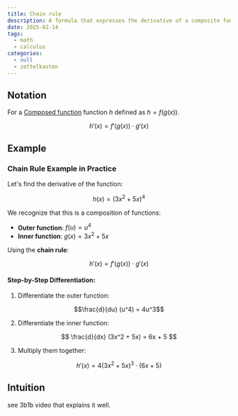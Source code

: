 ```yaml
---
title: Chain rule
description: A formula that expresses the derivative of a composite function `h` of
date: 2025-02-14
tags:
  - math
  - calculus
categories:
  - null
  - zettelkasten
---
```


## Notation

For a [Composed function](Composed%20function.md) function $h$ defined as $h = f(g(x))$. 

$$h'(x) = f'(g(x)) \cdot g'(x)$$

## Example

### Chain Rule Example in Practice

Let's find the derivative of the function:

$$ h(x) = (3x^2 + 5x)^4 $$

We recognize that this is a composition of functions:

- **Outer function**: $f(u) = u^4$
- **Inner function**: $g(x) = 3x^2 + 5x$

Using the **chain rule**:

$$h'(x) = f'(g(x)) \cdot g'(x)$$

#### Step-by-Step Differentiation:

1. Differentiate the outer function:

$$\frac{d}{du} (u^4) = 4u^3$$

2. Differentiate the inner function:

$$ \frac{d}{dx} (3x^2 + 5x) = 6x + 5 $$

3. Multiply them together:

$$h'(x) = 4(3x^2 + 5x)^3 \cdot (6x + 5)$$

## Intuition

see 3b1b video that explains it well.
